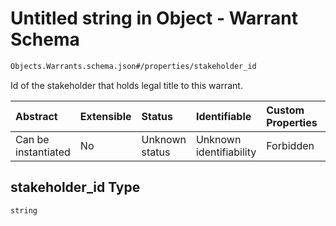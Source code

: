 # Untitled string in Object - Warrant Schema

```txt
Objects.Warrants.schema.json#/properties/stakeholder_id
```

Id of the stakeholder that holds legal title to this warrant.

| Abstract            | Extensible | Status         | Identifiable            | Custom Properties | Additional Properties | Access Restrictions | Defined In                                                                    |
| :------------------ | :--------- | :------------- | :---------------------- | :---------------- | :-------------------- | :------------------ | :---------------------------------------------------------------------------- |
| Can be instantiated | No         | Unknown status | Unknown identifiability | Forbidden         | Allowed               | none                | [Warrant.schema.json*](../objects/Warrant.schema.json "open original schema") |

## stakeholder_id Type

`string`
